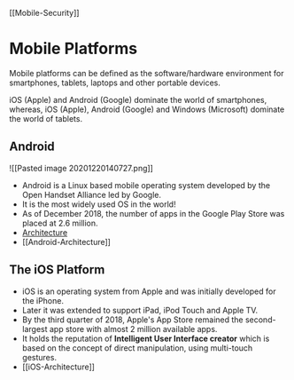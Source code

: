 [[Mobile-Security]]

# Mobile Platforms
Mobile platforms can be defined as the software/hardware environment for smartphones, tablets, laptops and other portable devices.

iOS (Apple) and Android (Google) dominate the world of smartphones, whereas, iOS (Apple), Android (Google) and Windows (Microsoft) dominate the world of tablets.


## Android
![[Pasted image 20201220140727.png]]
- Android is a Linux based mobile operating system developed by the Open Handset Alliance led by Google.
- It is the most widely used OS in the world!
- As of December 2018, the number of apps in the Google Play Store was placed at 2.6 million.
- [Architecture](https://youtu.be/deq8mkt_cxQ)
- [[Android-Architecture]]

## The iOS Platform
- iOS is an operating system from Apple and was initially developed for the iPhone.
- Later it was extended to support iPad, iPod Touch and Apple TV.
- By the third quarter of 2018, Apple's App Store remained the second-largest app store with almost 2 million available apps.
- It holds the reputation of **Intelligent User Interface creator** which is based on the concept of direct manipulation, using multi-touch gestures.
- [[iOS-Architecture]]